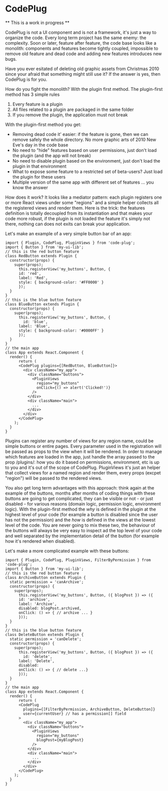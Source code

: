 # CodePlug

** This is a work in progress **

CodePlug is not a UI component and is not a framework, it's just a way to organize the code.
Every long term project has the same enemy: the complexity. Soon or later, feature after feature, the code base looks like a monolith: components and features become tightly coupled, impossible to remove old feature and dead code
and adding new features introduces new bugs.

Have you ever esitated of deleting old graphic assets from Christmas 2010 since your afraid that something might still use it? If the answer is yes, then CodePlug is for you.

How do you fight the monolith? With the plugin first method.
The plugin-first method has 3 simple rules

1. Every feature is a plugin
2. All files related to a plugin are packaged in the same folder
3. If you remove the plugin, the application must not break

With the plugin-first method you get:

* Removing dead code it' easier: if the feature is gone, then we can remove safely the whole directory. No more graphic arts of 2010 New Eve's day in the code base
* No need to "hide" features based on user permissions, just don't load the plugin (and the app will not break)
* No need to disable plugin based on the environment, just don't load the plugin in that environment
* What to expose some feature to a restricted set of beta-users? Just load the plugin for these users
* Multiple version of the same app with different set of features ... you know the answer

How does it work?
It looks like a mediator pattern: each plugin registers one or more React views under some "regions" and a simple helper collects all the registered views and render them.
Here is the trick: the features definition is totally decoupled from its instantiation and that makes your code more robust, if the plugin is not loaded the feature it's simply not there, nothing can does not exits can break your application.

Let's make an example of a very simple button bar of an app:
```
import { Plugin, CodePlug, PluginViews } from 'code-plug';
import { Button } from 'my-ui-lib';
// this is the red button feature
class RedButton extends Plugin {
  constructor(props) {
    super(props);
	  this.registerView('my_buttons', Button, {
      id: 'red',
      label: 'Red',
      style: { background-color: '#FF0000' } 
	  });
  }
}
// this is the blue button feature
class BlueButton extends Plugin {
  constructor(props) {
    super(props);
	  this.registerView('my_buttons', Button, {
		id: 'blue',
      label: 'Blue',
      style: { background-color: '#0000FF' } 
	  });
  }
}
// the main app
class App extends React.Component {
  render() {
	  return (
      <CodePlug plugins={[RedButton, BlueButton]}>
        <div className="my_app">
          <div className="buttons">
            <PluginViews 
              region="my_buttons" 
              onClick={() => alert('Clicked!')}
            />
          </div>
          <div className="main">
            ...
          </div>
        </div> 
      </CodePlug>
    );
  }
}
```

Plugins can register any number of views for any region name, could be simple buttons or entire pages. 
Every parameter used in the registration will be passed as props to the view when it will be rendered.
In order to manage which features are loaded in the app, just handle the array passed to the prop /plugins/: how you do it based on permissions, environment, etc is up to you and it's out of the scope of CodePlug.
PluginViews it's just an helper that collect views for a named region and render them, every props (excpet "region") will be passed to the rendered views.

You also get long term advantages with this approach: think again at the example of the buttons, months after months of coding things with these buttons are going to get complicated, they can be visible or not - or just disabled - for various reasons (domain logic, permission logic, environment logic). With the plugin-first method the *why* is defined in the plugin at the highest level of your code (for example a button is disabled since the user has not the permission) and the *how* is defined in the views at the lowest level of the code.
You are never going to mix these two, the behaviour of the buttons will always be very easy to inspect ad the top level of your code and well separated by the implementation detail of the button (for example how it's rendered when disabled).

Let's make a more complicated example with these buttons:
  
```
import { Plugin, CodePlug, PluginViews, FilterByPermission } from 'code-plug';
import { Button } from 'my-ui-lib';
// this is the red button feature
class ArchiveButton extends Plugin {
  static permission = 'canArchive';
  constructor(props) {
    super(props);
	  this.registerView('my_buttons', Button, ({ blogPost }) => ({
      id: 'archive',
      label: 'Archive',
      disabled: blogPost.archived,
      onClick: () => { // archive ... }
	  }));
  }
}
// this is the blue button feature
class DeleteButton extends Plugin {
  static permission = 'canDelete';
  constructor(props) {
    super(props);
	  this.registerView('my_buttons', Button, ({ blogPost }) => ({
		id: 'delete',
      label: 'Delete',
      disabled:
      onClick: () => { // delete ...} 
	  }));
  }
}
// the main app
class App extends React.Component {
  render() {
	  return (
      <CodePlug 
        plugins={[FilterByPermission, ArchiveButton, DeleteButton]}
        user={currentUser} // has a permission[] field
      >
        <div className="my_app">
          <div className="buttons">
            <PluginViews 
              region="my_buttons" 
              blogPost={myBlogPost} 
            />
          </div>
          <div className="main">
            ...
          </div>
        </div> 
      </CodePlug>
    );
  }
}
```
